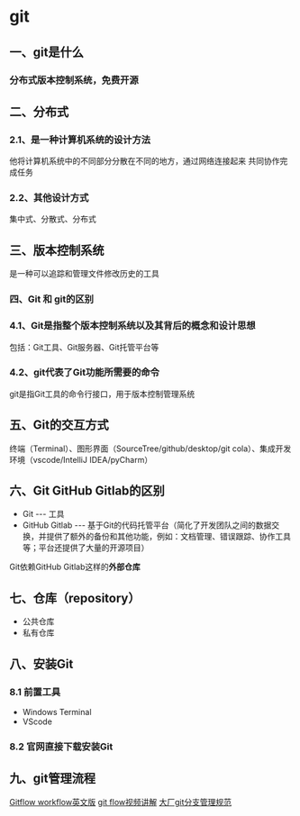# git

## 一、git是什么

### 分布式版本控制系统，免费开源

## 二、分布式

### 2.1、是一种计算机系统的设计方法

他将计算机系统中的不同部分分散在不同的地方，通过网络连接起来 共同协作完成任务

### 2.2、其他设计方式

集中式、分散式、分布式

## 三、版本控制系统

是一种可以追踪和管理文件修改历史的工具

### 四、Git 和 git的区别

### 4.1、Git是指整个版本控制系统以及其背后的概念和设计思想

包括：Git工具、Git服务器、Git托管平台等

### 4.2、git代表了Git功能所需要的命令

git是指Git工具的命令行接口，用于版本控制管理系统

## 五、Git的交互方式

终端（Terminal）、图形界面（SourceTree/github/desktop/git cola）、集成开发环境（vscode/IntelliJ IDEA/pyCharm）

## 六、Git GitHub Gitlab的区别

* Git --- 工具
* GitHub Gitlab --- 基于Git的代码托管平台（简化了开发团队之间的数据交换，并提供了额外的备份和其他功能，例如：文档管理、错误跟踪、协作工具等；平台还提供了大量的开源项目）

Git依赖GitHub Gitlab这样的**外部仓库**

## 七、仓库（repository）

* 公共仓库
* 私有仓库

## 八、安装Git

### 8.1 前置工具

* Windows Terminal  
* VScode

### 8.2 官网直接下载安装Git

## 九、git管理流程

[Gitflow workflow英文版](https://www.atlassian.com/git/tutorials/comparing-workflows/gitflow-workflow)
[git flow视频讲解](https://www.bilibili.com/video/BV1W3411C72K/?vd_source=535d325cd29e08fc815ca59e458c7617)
[大厂git分支管理规范](https://www.cnblogs.com/kevin-ying/p/14329768.html)
